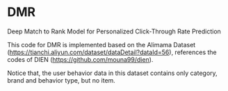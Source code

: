 # DMR
Deep Match to Rank Model for Personalized Click-Through Rate Prediction

This code for DMR is implemented based on the Alimama Dataset (https://tianchi.aliyun.com/dataset/dataDetail?dataId=56), references the codes of DIEN (https://github.com/mouna99/dien).

Notice that, the user behavior data in this dataset contains only category, brand and behavior type, but no item.

